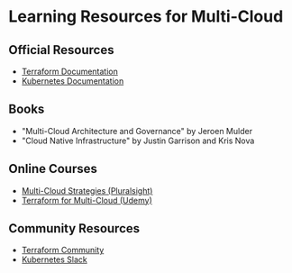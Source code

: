 # Learning Resources for Multi-Cloud

## Official Resources
- [Terraform Documentation](https://www.terraform.io/docs/)
- [Kubernetes Documentation](https://kubernetes.io/docs/home/)

## Books
- "Multi-Cloud Architecture and Governance" by Jeroen Mulder
- "Cloud Native Infrastructure" by Justin Garrison and Kris Nova

## Online Courses
- [Multi-Cloud Strategies (Pluralsight)](https://www.pluralsight.com/courses/multi-cloud-strategies)
- [Terraform for Multi-Cloud (Udemy)](https://www.udemy.com/course/terraform-multi-cloud-deployments/)

## Community Resources
- [Terraform Community](https://www.terraform.io/community)
- [Kubernetes Slack](https://slack.k8s.io/)
